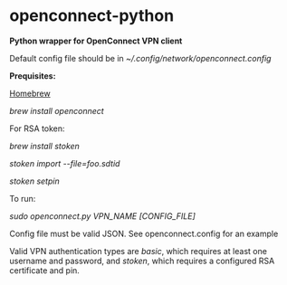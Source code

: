 # openconnect-python
**Python wrapper for OpenConnect VPN client**

Default config file should be in *~/.config/network/openconnect.config*

**Prequisites:**

[Homebrew](https://brew.sh/)

*brew install openconnect*


For RSA token:

*brew install stoken*

*stoken import --file=foo.sdtid*

*stoken setpin*


To run:

*sudo openconnect.py VPN_NAME [CONFIG_FILE]*

Config file must be valid JSON.  See openconnect.config for an example


Valid VPN authentication types are *basic*, which requires at least one username and password, and *stoken*, which requires a configured RSA certificate and pin.
